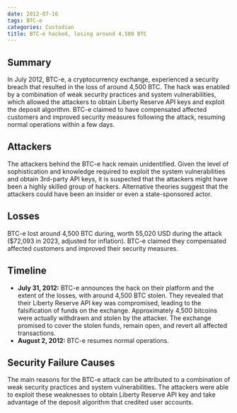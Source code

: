 ```yaml
---
date: 2012-07-16
tags: BTC-e
categories: Custodian
title: BTC-e hacked, losing around 4,500 BTC
---
```


## Summary

In July 2012, BTC-e, a cryptocurrency exchange, experienced a security breach that resulted in the loss of around 4,500 BTC. The hack was enabled by a combination of weak security practices and system vulnerabilities, which allowed the attackers to obtain Liberty Reserve API keys and exploit the deposit algorithm. BTC-e claimed to have compensated affected customers and improved security measures following the attack, resuming normal operations within a few days.

## Attackers

The attackers behind the BTC-e hack remain unidentified. Given the level of sophistication and knowledge required to exploit the system vulnerabilities and obtain 3rd-party API keys, it is suspected that the attackers might have been a highly skilled group of hackers. Alternative theories suggest that the attackers could have been an insider or even a state-sponsored actor.

## Losses

BTC-e lost around 4,500 BTC during, worth 55,020 USD during the attack ($72,093 in 2023, adjusted for inflation). BTC-e claimed they compensated affected customers and improved their security measures.

## Timeline

- **July 31, 2012:** BTC-e announces the hack on their platform and the extent of the losses, with around 4,500 BTC stolen. They revealed that their Liberty Reserve API key was compromised, leading to the falsification of funds on the exchange. Approximately 4,500 bitcoins were actually withdrawn and stolen by the attacker. The exchange promised to cover the stolen funds, remain open, and revert all affected transactions.
- **August 2, 2012:** BTC-e resumes normal operations.

## Security Failure Causes

The main reasons for the BTC-e attack can be attributed to a combination of weak security practices and system vulnerabilities. The attackers were able to exploit these weaknesses to obtain Liberty Reserve API key and take advantage of the deposit algorithm that credited user accounts.

